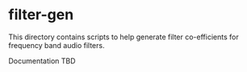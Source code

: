 # filter-gen

This directory contains scripts to help generate filter co-efficients for frequency band audio filters.

Documentation TBD
